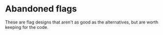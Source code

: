 # Abandoned flags

These are flag designs that aren't as good as the alternatives, but are worth keeping for the code.
